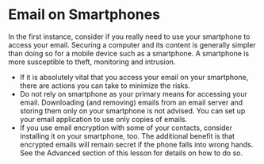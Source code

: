 [Title]: # (Email on Smartphones)
[Difficulty]: # (Beginner)
[Order]: # (10)

# Email on Smartphones

In the first instance, consider if you really need to use your smartphone to access your email. Securing a computer and its content is generally simpler than doing so for a mobile device such as a smartphone. A smartphone is more susceptible to theft, monitoring and intrusion.

*   If it is absolutely vital that you access your email on your smartphone, there are actions you can take to minimize the risks.
*   Do not rely on smartphone as your primary means for accessing your email. Downloading (and removing) emails from an email server and storing them only on your smartphone is not advised. You can set up your email application to use only copies of emails.
*   If you use email encryption with some of your contacts, consider installing it on your smartphone, too. The additional benefit is that encrypted emails will remain secret if the phone falls into wrong hands. See the Advanced section of this lesson for details on how to do so.
